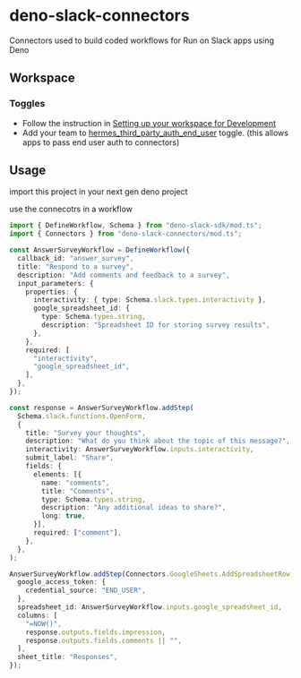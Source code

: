 # deno-slack-connectors

Connectors used to build coded workflows for Run on Slack apps using Deno

## Workspace

### Toggles

- Follow the instruction in
  [Setting up your workspace for Development](https://corp.quip.com/POb2ApgEaxvL/HTTP-Functions-Usage-Guide#temp:C:dNGefc2a672fdd94b0f97f17a612)
- Add your team to
  [hermes_third_party_auth_end_user](https://houston.tinyspeck.com/experiments/4449135040515)
  toggle. (this allows apps to pass end user auth to connectors)

## Usage

import this project in your next gen deno project

use the connecotrs in a workflow

```ts
import { DefineWorkflow, Schema } from "deno-slack-sdk/mod.ts";
import { Connectors } from "deno-slack-connectors/mod.ts";

const AnswerSurveyWorkflow = DefineWorkflow({
  callback_id: "answer_survey",
  title: "Respond to a survey",
  description: "Add comments and feedback to a survey",
  input_parameters: {
    properties: {
      interactivity: { type: Schema.slack.types.interactivity },
      google_spreadsheet_id: {
        type: Schema.types.string,
        description: "Spreadsheet ID for storing survey results",
      },
    },
    required: [
      "interactivity",
      "google_spreadsheet_id",
    ],
  },
});

const response = AnswerSurveyWorkflow.addStep(
  Schema.slack.functions.OpenForm,
  {
    title: "Survey your thoughts",
    description: "What do you think about the topic of this message?",
    interactivity: AnswerSurveyWorkflow.inputs.interactivity,
    submit_label: "Share",
    fields: {
      elements: [{
        name: "comments",
        title: "Comments",
        type: Schema.types.string,
        description: "Any additional ideas to share?",
        long: true,
      }],
      required: ["comment"],
    },
  },
);

AnswerSurveyWorkflow.addStep(Connectors.GoogleSheets.AddSpreadsheetRow, {
  google_access_token: {
    credential_source: "END_USER",
  },
  spreadsheet_id: AnswerSurveyWorkflow.inputs.google_spreadsheet_id,
  columns: [
    "=NOW()",
    response.outputs.fields.impression,
    response.outputs.fields.comments || "",
  ],
  sheet_title: "Responses",
});
```
